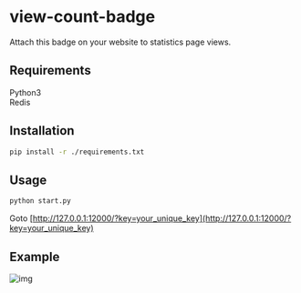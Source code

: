 # view-count-badge
Attach this badge on your website to statistics page views.  
## Requirements
Python3  
Redis  
## Installation
```bash
pip install -r ./requirements.txt  
```  
## Usage
```bash
python start.py
```  
Goto [http://127.0.0.1:12000/?key=your_unique_key](http://127.0.0.1:12000/?key=your_unique_key)
## Example  
![img](http://badge.roblog.top/?key=my_badge&t=1)